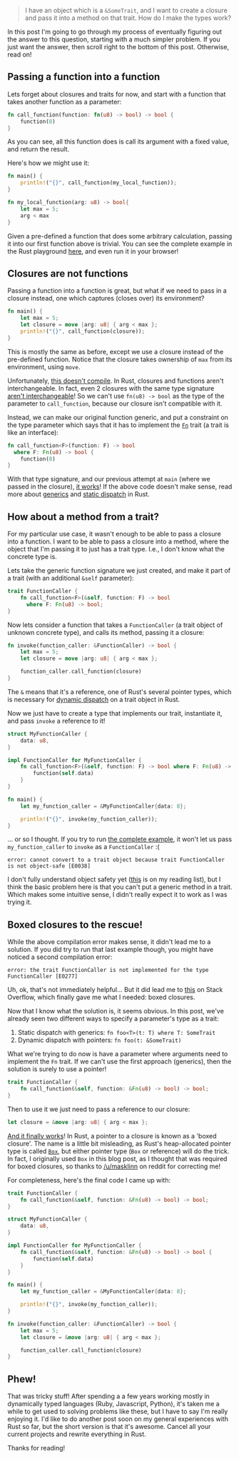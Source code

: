 > I have an object which is a `&SomeTrait`, and I want to create a closure and pass it into a method on that trait. How do I make the types work?

In this post I'm going to go through my process of eventually figuring out the answer to this question, starting with a much simpler problem. If you just want the answer, then scroll right to the bottom of this post. Otherwise, read on!

[//]: # (fold)

## Passing a function into a function

Lets forget about closures and traits for now, and start with a function that takes another function as a parameter:

```rust
fn call_function(function: fn(u8) -> bool) -> bool {
    function(8)
}
```

As you can see, all this function does is call its argument with a fixed value, and return the result.

Here's how we might use it:

```rust
fn main() {
    println!("{}", call_function(my_local_function));
}

fn my_local_function(arg: u8) -> bool{
    let max = 5;
    arg < max
}
```

Given a pre-defined a function that does some arbitrary calculation, passing it into our first function above is trivial. You can see the complete example in the Rust playground [here](https://play.rust-lang.org/?gist=301cbe27d4b99bba5f8f&version=stable), and even run it in your browser!


## Closures are not functions
Passing a function into a function is great, but what if we need to pass in a closure instead, one which captures (closes over) its environment?

```rust
fn main() {
    let max = 5;
    let closure = move |arg: u8| { arg < max };
    println!("{}", call_function(closure));
}
```

This is mostly the same as before, except we use a closure instead of the pre-defined function. Notice that the closure takes ownership of `max` from its environment, using `move`.

Unfortunately, [this doesn't compile](https://play.rust-lang.org/?gist=f6b1a864771cea867151&version=stable). In Rust, closures and functions aren't interchangeable. In fact, even 2 closures with the same type signature [aren't interchangeable](https://github.com/rust-lang/rust/issues/24036#issuecomment-89509870)! So we can't use `fn(u8) -> bool`  as the type of the parameter to `call_function`, because our closure isn't compatible with it.

Instead, we can make our original function generic, and put a constraint on the type parameter which says that it has to implement the [`Fn`](https://doc.rust-lang.org/std/ops/trait.Fn.html) trait (a trait is like an interface):

```rust
fn call_function<F>(function: F) -> bool
  where F: Fn(u8) -> bool {
    function(8)
}
```

With that type signature, and our previous attempt at `main` (where we passed in the closure), [it works](https://play.rust-lang.org/?gist=31d8b21a8689cf4eeeb4&version=stable)! If the above code doesn't make sense, read more about [generics](http://doc.rust-lang.org/1.0.0-beta/book/generics.html) and [static dispatch](http://doc.rust-lang.org/1.0.0-beta/book/static-and-dynamic-dispatch.html#static-dispatch) in Rust.

## How about a method from a trait?
For my particular use case, it wasn't enough to be able to pass a closure into a function. I want to be able to pass a closure into a method, where the object that I'm passing it to just has a trait type. I.e., I don't know what the concrete type is.

Lets take the generic function signature we just created, and make it part of a trait (with an additional `&self` parameter):

```rust
trait FunctionCaller {
    fn call_function<F>(&self, function: F) -> bool
      where F: Fn(u8) -> bool;
}
```

Now lets consider a function that takes a `FunctionCaller` (a trait object of unknown concrete type), and calls its method, passing it a closure:

```rust
fn invoke(function_caller: &FunctionCaller) -> bool {
    let max = 5;
    let closure = move |arg: u8| { arg < max };

    function_caller.call_function(closure)
}
```

 The `&` means that it's a reference, one of Rust's several pointer types, which is necessary for [dynamic dispatch](http://doc.rust-lang.org/1.0.0-beta/book/static-and-dynamic-dispatch.html#dynamic-dispatch) on a trait object in Rust.

Now we just have to create a type that implements our trait, instantiate it, and pass `invoke` a reference to it!

```rust
struct MyFunctionCaller {
    data: u8,
}

impl FunctionCaller for MyFunctionCaller {
    fn call_function<F>(&self, function: F) -> bool where F: Fn(u8) -> bool {
        function(self.data)
    }
}

fn main() {
    let my_function_caller = &MyFunctionCaller{data: 8};

    println!("{}", invoke(my_function_caller));
}
```

... or so I thought. If you try to run [the complete example](https://play.rust-lang.org/?gist=c2aa2a5c10ea3f106512&version=stable), it won't let us pass `my_function_caller` to `invoke` as a `FunctionCaller` :(

`error: cannot convert to a trait object because trait FunctionCaller is not object-safe [E0038]`

I don't fully understand object safety yet ([this](https://huonw.github.io/blog/2015/01/object-safety/) is on my reading list), but I think the basic problem here is that you can't put a generic method in a trait. Which makes some intuitive sense, I didn't really expect it to work as I was trying it.

## Boxed closures to the rescue!
While the above compilation error makes sense, it didn't lead me to a solution. If you did try to run that last example though, you might have noticed a second compilation error:

`error: the trait FunctionCaller is not implemented for the type FunctionCaller [E0277]`

Uh, ok, that's not immediately helpful... But it did lead me to [this](https://stackoverflow.com/questions/30055356/the-trait-a-is-not-implemented-for-the-type-a) on Stack Overflow, which finally gave me what I needed: boxed closures.

Now that I know what the solution is, it seems obvious. In this post, we've already seen two different ways to specify a parameter's type as a trait:
 1. Static dispatch with generics: `fn foo<T>(t: T) where T: SomeTrait`
 2. Dynamic dispatch with pointers: `fn foo(t: &SomeTrait)`

What we're trying to do now is have a parameter where arguments need to implement the `Fn` trait. If we can't use the first approach (generics), then the solution is surely to use a pointer!

```rust
trait FunctionCaller {
    fn call_function(&self, function: &Fn(u8) -> bool) -> bool;
}
```

Then to use it we just need to pass a reference to our closure:

```rust
let closure = &move |arg: u8| { arg < max };
```

[And it finally works](https://play.rust-lang.org/?gist=e6bba3ef661345d7b5fb&version=stable)! In Rust, a pointer to a closure is known as a 'boxed closure'. The name is a little bit misleading, as Rust's heap-allocated pointer type is called [`Box`](https://doc.rust-lang.org/std/boxed/), but either pointer type (`Box` or reference) will do the trick. In fact, I originally used `Box` in this blog post, as I thought that was required for boxed closures, so thanks to [/u/masklinn](https://www.reddit.com/user/masklinn) on reddit for correcting me!

For completeness, here's the final code I came up with:

```rust
trait FunctionCaller {
    fn call_function(&self, function: &Fn(u8) -> bool) -> bool;
}

struct MyFunctionCaller {
    data: u8,
}

impl FunctionCaller for MyFunctionCaller {
    fn call_function(&self, function: &Fn(u8) -> bool) -> bool {
        function(self.data)
    }
}

fn main() {
    let my_function_caller = &MyFunctionCaller{data: 8};

    println!("{}", invoke(my_function_caller));
}

fn invoke(function_caller: &FunctionCaller) -> bool {
    let max = 5;
    let closure = &move |arg: u8| { arg < max };

    function_caller.call_function(closure)
}
```

## Phew!
That was tricky stuff! After spending a a few years working mostly in dynamically typed languages (Ruby, Javascript, Python), it's taken me a while to get used to solving problems like these, but I have to say I'm really enjoying it. I'd like to do another post soon on my general experiences with Rust so far, but the short version is that it's awesome. Cancel all your current projects and rewrite everything in Rust.

Thanks for reading!
